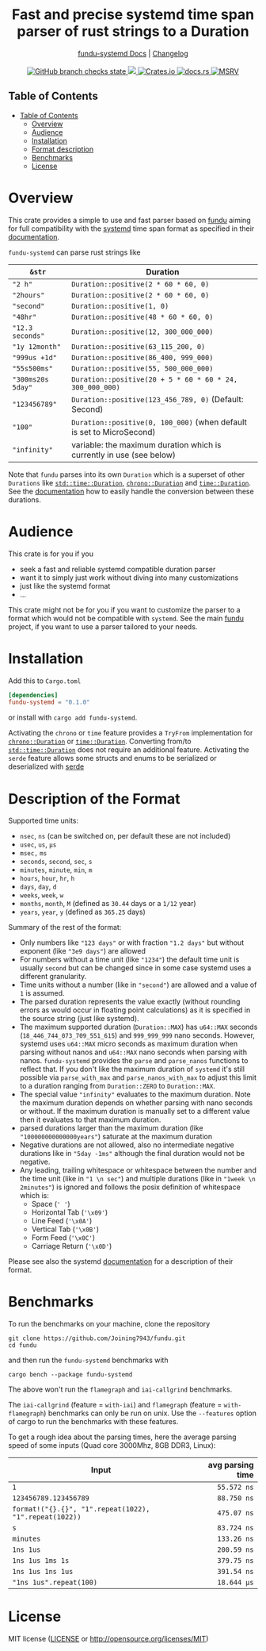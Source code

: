 <!--
 Copyright (c) 2023 Joining7943 <joining@posteo.de>

 This software is released under the MIT License.
 https://opensource.org/licenses/MIT
-->

<h1 align="center">Fast and precise systemd time span parser of rust strings to a Duration</h1>
<div align="center">
    <a href="https://docs.rs/crate/fundu-systemd/">fundu-systemd Docs</a>
    |
    <a href="https://github.com/Joining7943/fundu/blob/main/CHANGELOG.md">Changelog</a>
</div>
<br>
<div align="center">
    <a href="https://github.com/Joining7943/fundu/actions">
        <img src="https://github.com/Joining7943/fundu/actions/workflows/cicd.yml/badge.svg" alt="GitHub branch checks state"/>
    </a>
    <a href="https://codecov.io/gh/Joining7943/fundu" >
        <img src="https://codecov.io/gh/Joining7943/fundu/branch/main/graph/badge.svg?token=7GOQ1A6UPH"/>
    </a>
    <a href="https://crates.io/crates/fundu-systemd">
        <img src="https://img.shields.io/crates/v/fundu-systemd.svg" alt="Crates.io"/>
    </a>
    <a href="https://docs.rs/fundu-systemd/">
        <img src="https://docs.rs/fundu-systemd/badge.svg" alt="docs.rs"/>
    </a>
    <a href="https://github.com/rust-lang/rust">
        <img src="https://img.shields.io/badge/MSRV-1.64.0-brightgreen" alt="MSRV"/>
    </a>
</div>

## Table of Contents

- [Table of Contents](#table-of-contents)
    - [Overview](#overview)
    - [Audience](#audience)
    - [Installation](#installation)
    - [Format description](#description-of-the-format)
    - [Benchmarks](#benchmarks)
    - [License](#license)

# Overview

This crate provides a simple to use and fast parser based on [fundu](../README.md) aiming for full compatibility with
the [systemd](https://www.freedesktop.org/wiki/Software/systemd/) time span format as specified in
their [documentation](https://www.freedesktop.org/software/systemd/man/systemd.time.html).

`fundu-systemd` can parse rust strings like

| `&str` | Duration |
| -- | -- |
| `"2 h"` | `Duration::positive(2 * 60 * 60, 0)` |
| `"2hours"` |`Duration::positive(2 * 60 * 60, 0)` |
| `"second"` |`Duration::positive(1, 0)` |
| `"48hr"` |`Duration::positive(48 * 60 * 60, 0)` |
| `"12.3 seconds"` |`Duration::positive(12, 300_000_000)` |
| `"1y 12month"` | `Duration::positive(63_115_200, 0)` |
| `"999us +1d"` |`Duration::positive(86_400, 999_000)` |
| `"55s500ms"` | `Duration::positive(55, 500_000_000)` |
| `"300ms20s 5day"` |`Duration::positive(20 + 5 * 60 * 60 * 24, 300_000_000)` |
| `"123456789"` |`Duration::positive(123_456_789, 0)` (Default: Second) |
| `"100"` |`Duration::positive(0, 100_000)` (when default is set to MicroSecond) |
| `"infinity"` | variable: the maximum duration which is currently in use (see below) |

Note that `fundu` parses into its own `Duration` which is a superset of other `Durations` like
[`std::time::Duration`], [`chrono::Duration`] and [`time::Duration`]. See the
[documentation](https://docs.rs/fundu/latest/fundu/index.html#fundus-duration) how to easily
handle the conversion between these durations.

# Audience

This crate is for you if you

- seek a fast and reliable systemd compatible duration parser
- want it to simply just work without diving into many customizations
- just like the systemd format
- ...

This crate might not be for you if you want to customize the parser to a format which would not be
compatible with `systemd`. See the main [fundu](../README.md) project, if you want to use a parser
tailored to your needs.

# Installation

Add this to `Cargo.toml`

```toml
[dependencies]
fundu-systemd = "0.1.0"
```

or install with `cargo add fundu-systemd`.

Activating the `chrono` or `time` feature provides a `TryFrom` implementation for
[`chrono::Duration`] or [`time::Duration`]. Converting from/to [`std::time::Duration`] does not require
an additional feature. Activating the `serde` feature allows some structs and enums to be serialized
or deserialized with [serde](https://docs.rs/serde/latest/serde/)

# Description of the Format

Supported time units:

- `nsec`, `ns` (can be switched on, per default these are not included)
- `usec`, `us`, `µs`
- `msec,` `ms`
- `seconds`, `second`, `sec`, `s`
- `minutes`, `minute`, `min`, `m`
- `hours`, `hour`, `hr`, `h`
- `days`, `day`, `d`
- `weeks`, `week`, `w`
- `months`, `month`, `M` (defined as `30.44` days or a `1/12` year)
- `years`, `year`, `y` (defined as `365.25` days)

Summary of the rest of the format:

- Only numbers like `"123 days"` or with fraction `"1.2 days"` but without exponent (like `"3e9
days"`) are allowed
- For numbers without a time unit (like `"1234"`) the default time unit is usually `second` but can
be changed since in some case systemd uses a different granularity.
- Time units without a number (like in `"second"`) are allowed and a value of `1` is assumed.
- The parsed duration represents the value exactly (without rounding errors as would occur in
floating point calculations) as it is specified in the source string (just like systemd).
- The maximum supported duration (`Duration::MAX`) has `u64::MAX` seconds
(`18_446_744_073_709_551_615`) and `999_999_999` nano seconds. However, systemd uses `u64::MAX`
micro seconds as maximum duration when parsing without nanos and `u64::MAX` nano seconds when
parsing with nanos. `fundu-systemd` provides the `parse` and `parse_nanos` functions to reflect
that. If you don't like the maximum duration of `systemd` it's still possible via `parse_with_max`
and `parse_nanos_with_max` to adjust this limit to a duration ranging from `Duration::ZERO` to
`Duration::MAX`.
- The special value `"infinity"` evaluates to the maximum duration. Note the maximum duration
depends on whether parsing with nano seconds or without. If the maximum duration is manually set to
a different value then it evaluates to that maximum duration.
- parsed durations larger than the maximum duration (like `"100000000000000years"`)
saturate at the maximum duration
- Negative durations are not allowed, also no intermediate negative durations like in `"5day -1ms"`
although the final duration would not be negative.
- Any leading, trailing whitespace or whitespace between the number and the time unit (like in `"1
\n sec"`) and multiple durations (like in `"1week \n 2minutes"`) is ignored and follows the posix
definition of whitespace which is:
    - Space (`' '`)
    - Horizontal Tab (`'\x09'`)
    - Line Feed (`'\x0A'`)
    - Vertical Tab (`'\x0B'`)
    - Form Feed (`'\x0C'`)
    - Carriage Return (`'\x0D'`)

Please see also the systemd
[documentation](https://www.freedesktop.org/software/systemd/man/systemd.time.html) for a
description of their format.

# Benchmarks

To run the benchmarks on your machine, clone the repository

```shell
git clone https://github.com/Joining7943/fundu.git
cd fundu
```

and then run the `fundu-systemd` benchmarks with

```shell
cargo bench --package fundu-systemd
```

The above won't run the `flamegraph` and `iai-callgrind` benchmarks.

The `iai-callgrind` (feature = `with-iai`) and `flamegraph` (feature = `with-flamegraph`) benchmarks
can only be run on unix. Use the `--features` option of cargo to run the benchmarks with these
features.

To get a rough idea about the parsing times, here the average parsing speed of some inputs (Quad core 3000Mhz, 8GB DDR3, Linux):

Input | avg parsing time
--- | ---:|
`1` | `55.572 ns`
`123456789.123456789` | `88.750 ns`
`format!("{}.{}", "1".repeat(1022), "1".repeat(1022))` | `475.07 ns`
`s` | `83.724 ns`
`minutes` | `133.26 ns`
`1ns 1us` | `200.59 ns`
`1ns 1us 1ms 1s` | `379.75 ns`
`1ns 1us 1ns 1us` | `391.54 ns`
`"1ns 1us".repeat(100)` | `18.644 µs`

# License

MIT license ([LICENSE](LICENSE) or <http://opensource.org/licenses/MIT>)

[`std::time::Duration`]: https://doc.rust-lang.org/std/time/struct.Duration.html
[`chrono::Duration`]: https://docs.rs/chrono/latest/chrono/struct.Duration.html
[`time::Duration`]: https://docs.rs/time/latest/time/struct.Duration.html
